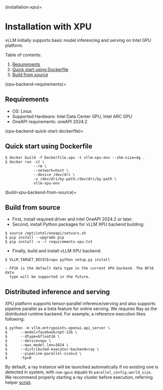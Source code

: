 (installation-xpu)=

# Installation with XPU

vLLM initially supports basic model inferencing and serving on Intel GPU platform.

Table of contents:

1. [Requirements](#xpu-backend-requirements)
2. [Quick start using Dockerfile](#xpu-backend-quick-start-dockerfile)
3. [Build from source](#build-xpu-backend-from-source)

(xpu-backend-requirements)=

## Requirements

- OS: Linux
- Supported Hardware: Intel Data Center GPU, Intel ARC GPU
- OneAPI requirements: oneAPI 2024.2

(xpu-backend-quick-start-dockerfile)=

## Quick start using Dockerfile

```console
$ docker build -f Dockerfile.xpu -t vllm-xpu-env --shm-size=4g .
$ docker run -it \
             --rm \
             --network=host \
             --device /dev/dri \
             -v /dev/dri/by-path:/dev/dri/by-path \
             vllm-xpu-env
```

(build-xpu-backend-from-source)=

## Build from source

- First, install required driver and intel OneAPI 2024.2 or later.
- Second, install Python packages for vLLM XPU backend building:

```console
$ source /opt/intel/oneapi/setvars.sh
$ pip install --upgrade pip
$ pip install -v -r requirements-xpu.txt
```

- Finally, build and install vLLM XPU backend:

```console
$ VLLM_TARGET_DEVICE=xpu python setup.py install
```

```{note}
- FP16 is the default data type in the current XPU backend. The BF16 data
  type will be supported in the future.
```

## Distributed inference and serving

XPU platform supports tensor-parallel inference/serving and also supports pipeline parallel as a beta feature for online serving. We requires Ray as the distributed runtime backend. For example, a reference execution likes following:

```console
$ python -m vllm.entrypoints.openai.api_server \
$      --model=facebook/opt-13b \
$      --dtype=bfloat16 \
$      --device=xpu \
$      --max_model_len=1024 \
$      --distributed-executor-backend=ray \
$      --pipeline-parallel-size=2 \
$      -tp=8
```

By default, a ray instance will be launched automatically if no existing one is detected in system, with `num-gpus` equals to `parallel_config.world_size`. We recommend properly starting a ray cluster before execution, referring helper [script](https://github.com/vllm-project/vllm/tree/main/examples/run_cluster.sh).
